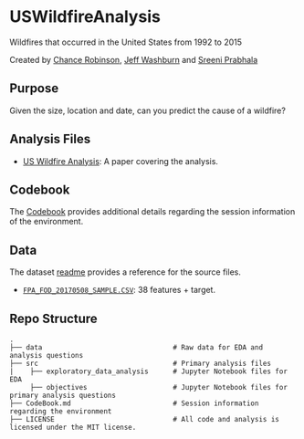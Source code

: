 # USWildfireAnalysis
Wildfires that occurred in the United States from 1992 to 2015

Created by [Chance Robinson](https://github.com/RobinsonCW), [Jeff Washburn](https://github.com/jwashbur65) and [Sreeni Prabhala](https://github.com/sreenip06)

## Purpose
Given the size, location and date, can you predict the cause of a wildfire?


## Analysis Files

* [US Wildfire Analysis](https://github.com/RobinsonCW/USWildfireAnalysis/blob/master/src/exploratory_data_analysis/chance/python/Exploratory_Data_Analysis.ipynb): A paper covering the analysis.


## Codebook
The [Codebook](https://github.com/RobinsonCW/PUBGFinishPlacementAnalysis/blob/master/CodeBook.md) provides additional details regarding the session information of the environment.


## Data

The dataset [readme](https://github.com/RobinsonCW/USWildfireAnalysis/blob/master/data/README.md) provides a reference for the source files.

* [`FPA_FOD_20170508_SAMPLE.CSV`](https://github.com/RobinsonCW/USWildfireAnalysis/blob/master/data/FPA_FOD_20170508_SAMPLE.CSV):  38 features + target.


## Repo Structure
    .
    ├── data                                # Raw data for EDA and analysis questions
    ├── src                                 # Primary analysis files
    |    ├── exploratory_data_analysis      # Jupyter Notebook files for EDA
         ├── objectives                     # Jupyter Notebook files for primary analysis questions
    ├── CodeBook.md                         # Session information regarding the environment
    ├── LICENSE                             # All code and analysis is licensed under the MIT license.
